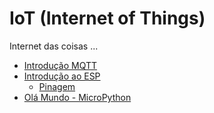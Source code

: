 # IoT (Internet of Things)  
Internet das coisas ... 

* [Introdução MQTT](mqtt.md)
* [Introdução ao ESP](introducao_esp.md)
  * [Pinagem](pinos_placas.md) 
* [Olá Mundo - MicroPython](hello_world_micropython.md)
